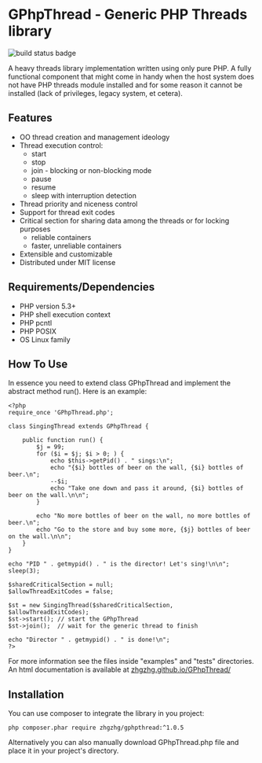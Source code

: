 GPhpThread - Generic PHP Threads library
========================================

![build status badge](https://github.com/zhgzhg/GPhpThread/actions/workflows/build.yml/badge.svg?branch=master "Build status")

A heavy threads library implementation written using only pure PHP.
A fully functional component that might come in handy when the host
system does not have PHP threads module installed and for some reason it
cannot be installed (lack of privileges, legacy system, et cetera).

Features
--------

* OO thread creation and management ideology
* Thread execution control:
  * start
  * stop
  * join - blocking or non-blocking mode
  * pause
  * resume
  * sleep with interruption detection
* Thread priority and niceness control
* Support for thread exit codes
* Critical section for sharing data among the threads or for locking purposes
  * reliable containers
  * faster, unreliable containers
* Extensible and customizable
* Distributed under MIT license

Requirements/Dependencies
-------------------------

* PHP version 5.3+
* PHP shell execution context
* PHP pcntl
* PHP POSIX
* OS Linux family

How To Use
----------

In essence you need to extend class GPhpThread and implement the
abstract method run(). Here is an example:

```
<?php
require_once 'GPhpThread.php';

class SingingThread extends GPhpThread {

	public function run() {
		$j = 99;
		for ($i = $j; $i > 0; ) {
			echo $this->getPid() . " sings:\n";
			echo "{$i} bottles of beer on the wall, {$i} bottles of beer.\n";
			--$i;
			echo "Take one down and pass it around, {$i} bottles of beer on the wall.\n\n";
		}

		echo "No more bottles of beer on the wall, no more bottles of beer.\n";
		echo "Go to the store and buy some more, {$j} bottles of beer on the wall.\n\n";
	}
}

echo "PID " . getmypid() . " is the director! Let's sing!\n\n";
sleep(3);

$sharedCriticalSection = null;
$allowThreadExitCodes = false;

$st = new SingingThread($sharedCriticalSection, $allowThreadExitCodes);
$st->start(); // start the GPhpThread
$st->join();  // wait for the generic thread to finish

echo "Director " . getmypid() . " is done!\n";
?>
```

For more information see the files inside "examples" and "tests"
directories. An html documentation is available at [zhgzhg.github.io/GPhpThread/](https://zhgzhg.github.io/GPhpThread/)

Installation
------------

You can use composer to integrate the library in you project:

	php composer.phar require zhgzhg/gphpthread:^1.0.5

Alternatively you can also manually download GPhpThread.php file and
place it in your project's directory.
